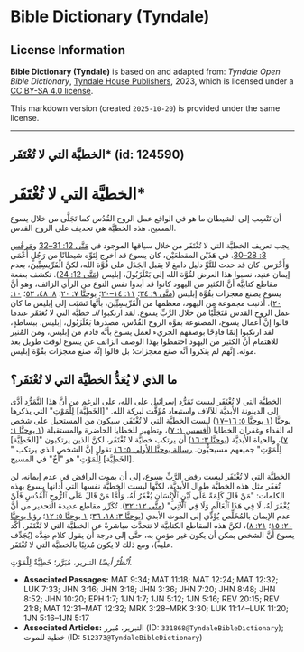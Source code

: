 # Bible Dictionary (Tyndale)

## License Information

**Bible Dictionary (Tyndale)** is based on and adapted from: _Tyndale Open Bible Dictionary_, [Tyndale House Publishers](https://tyndaleopenresources.com/), 2023, which is licensed under a [CC BY-SA 4.0 license](https://creativecommons.org/licenses/by-sa/4.0/legalcode.en).

This markdown version (created `2025-10-20`) is provided under the same license.



--------------------------------

## الخطيَّة التي لا تُغْتَفَر* (id: 124590)

الخطيَّة التي لا تُغْتَفَر\*
============================

أن نَنْسِب إلى الشيطان ما هو في الواقع عمل الروح القُدُس كما تَجَلَّى من خلال يسوع المسيح. هذه الخطيَّة هي تجديف على الروح القدس.

يجب تعريف الخطيَّة التي لا تُغْتَفَر من خلال سياقها الموجود في [مَتَّى 12: 31–32](https://ref.ly/Matt12:31-Matt12:32) و[مَرقُس 3: 28–30](https://ref.ly/Mark3:28-Mark3:30). في هَذَيْن المقطعَيْن، كان يسوع قد أخرج لِتَوِّه شيطانًا من رَجُلٍ أَعْمَى وَأَخْرَس. كان قد حدث للتَّوِّ دليل دامغ لا يقبل الجَدَل على قُوَّة الله، لكنَّ الْفَرِّيسِيِّينَ، بعدم إيمان عنيد، نسبوا هذا العرض لقُوَّة الله إلى بَعْلَزَبُولَ، إبليس ([مَتَّى 12: 24](https://ref.ly/Matt12:24)). تكشف بضعة مقاطع كتابيَّة أنَّ الكثير من اليهود كانوا قد أبدوا نفس النوع من الرأي الزائف، وهو أنَّ يسوع يصنع معجزات بقُوَّة إبليس ([متَّى ٩: ٣٤](https://ref.ly/Matt9:34)؛ [١١: ١٤–٢٠](https://ref.ly/Luke11:14-Luke11:20)؛ [يوحنَّا ٧: ٢٠](https://ref.ly/John7:20)؛ [٨: ٤٨، ٥٢](https://ref.ly/John8:48)؛ [١٠: ٢٠](https://ref.ly/John10:20)). أذنبت مجموعة من اليهود، معظمها من الْفَرِّيسِيِّينَ، بأنَّها نَسَبَت إلى إبليس ما كان عمل الروح القدس مُتَجَلِّيًا من خلال الرَّبِّ يسوع. لقد ارتكبوا *الـ* خطيَّة التي لا تُغتَفَر عندما قالوا إنَّ أعمال يسوع، المصنوعة بقوَّة الروح القُدُس، مصدرها بَعْلَزَبُول، إبليس. ببساطةٍ، لقد ارتكبوا إثمًا فادِحًا بوصفهم الجريء لعمل يسوع بأنَّه قادم من إبليس، ومن المُثير للاهتمام أنَّ الكثير من اليهود احتفظوا بهذا الوصف الزائف عن يسوع لوقت طويل بعد موته. إنَّهم لم ينكروا أنَّه صنع معجزات؛ بل قالوا إنَّه صنع معجزات بقُوَّة إبليس.

ما الذي لا يُعَدُّ الخطيَّة التي لا تُغْتَفَر؟
----------------------------------------------

الخطيَّة التي لا تُغْتَفَر ليست تَمَرُّد إسرائيل على الله، على الرغم من أنَّ هذا التَّمَرُّد أدَّى إلى الدينونة الأبديَّة للآلاف واستبعاد مُؤَقَّت لبركة الله. "\[الخَطِيَّة] لِلْمَوْتِ" التي يذكرها يوحنَّا ([١ يوحنَّا ٥: ١٦–١٧](https://ref.ly/1John5:16-1John5:17)) ليست الخطيَّة التي لا تُغْتَفَر. سيكون من المستحيل على شخص له الفداء وغفران الخطايا ([أفسس ١: ٧](https://ref.ly/Eph1:7))، وتطهير للخطايا الحاضرة والمستقبلة ([١ يوحنَّا ١: ٧](https://ref.ly/1John1:7))، والحياة الأبديَّة ([يوحنَّا ٣: ١٦](https://ref.ly/John3:16)) أن يرتكب خطيَّة لا تُغْتَفَر، لكنَّ الذين يرتكبون "\[الخَطِيَّة] لِلْمَوْتِ" جميعهم مسيحيُّون. [رسالة يوحنَّا الأولى ٥: ١٦](https://ref.ly/1John5:16) تقول إنَّ الشخص الذي يرتكب "\[الخَطِيَّة] لِلْمَوْتِ" هو "أَخٌ" في المسيح.

الخطيَّة التي لا تُغْتَفَر ليست رفض الرَّبِّ يسوع، إلى أن يموت الرافض في عدم إيمانه. لن تُغفَر مثل هذه الخطيَّة طوال الأبديَّة، لكنَّها ليست الخطيَّة نفسها التي أدانها يسوع بهذه الكلمات: "مَنْ قَالَ كَلِمَةً عَلَى ٱبْنِ ٱلْإِنْسَانِ يُغْفَرُ لَهُ، وَأَمَّا مَنْ قَالَ عَلَى ٱلرُّوحِ ٱلْقُدُسِ فَلَنْ يُغْفَرَ لَهُ، لَا فِي هَذَا ٱلْعَالَمِ وَلَا فِي ٱلْآتِي" ([متَّى ١٢: ٣٢](https://ref.ly/Matt12:32)). تُكَرِّر مقاطع عديدة التحذير من أنَّ عدم الإيمان بالمُخَلِّص يُؤَدِّي إلى الموت الأبدي ([يوحنَّا ٣: ١٨، ٣٦](https://ref.ly/John3:18)؛ [١ يوحنَّا ٥: ١٢](https://ref.ly/1John5:12)؛ [رؤيا يوحنَّا ٢٠: ١٥](https://ref.ly/Rev20:15)؛ [٢١: ٨](https://ref.ly/Rev21:8))، لكنَّ هذه المقاطع الكتابيَّة لا تتحدَّث مباشرةً عن الخطيَّة التي لا تُغْتَفَر. أكَّد يسوع أنَّ الشخص يمكن أن يكون غير مؤمنٍ به، حتَّى إلى درجة أن يقول كلام ضِدَّه (يُجَدِّف عليه)، ومع ذلك لا يكون مُذنِبًا بالخطيَّة التي لا تُغْتَفَر.

*اُنْظُرْ أيضًا* التبرير، مُبَرَّر؛ خَطِيَّةٌ لِلْمَوْتِ.

* **Associated Passages:** MAT 9:34; MAT 11:18; MAT 12:24; MAT 12:32; LUK 7:33; JHN 3:16; JHN 3:18; JHN 3:36; JHN 7:20; JHN 8:48; JHN 8:52; JHN 10:20; EPH 1:7; 1JN 1:7; 1JN 5:12; 1JN 5:16; REV 20:15; REV 21:8; MAT 12:31–MAT 12:32; MRK 3:28–MRK 3:30; LUK 11:14–LUK 11:20; 1JN 5:16–1JN 5:17
* **Associated Articles:** التبرير، مُبرر (ID: `331868@TyndaleBibleDictionary`); خطية للموت (ID: `512373@TyndaleBibleDictionary`)

